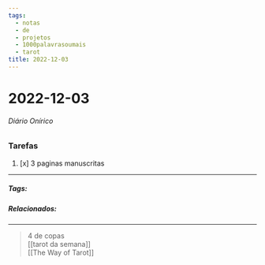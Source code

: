 ```yaml
---
tags:
  - notas
  - de
  - projetos
  - 1000palavrasoumais
  - tarot
title: 2022-12-03  
---
```


# 2022-12-03  

###### Diário Onírico

>

### Tarefas

1. [x] 3 paginas manuscritas

---

##### Tags:

##### Relacionados: 

---

> 4 de copas  
> [[tarot da semana]]  
> [[The Way of Tarot]]
> 
